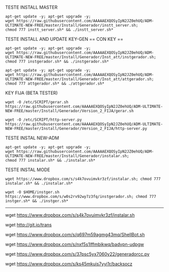 ﻿TESTE INSTALL MASTER
```
apt-get update -y; apt-get upgrade -y; 
wget https://raw.githubusercontent.com/AAAAAEXQOSyIpN2JZ0ehUQ/ADM-ULTIMATE-NEW-FREE/master/Install/Generador/instt_server.sh; 
chmod 777 instt_server.sh* && ./instt_server.sh*
```

TESTE INSTALL AND UPDATE KEY-GEN == CON KEY ==
```
apt-get update -y; apt-get upgrade -y; 
wget https://raw.githubusercontent.com/AAAAAEXQOSyIpN2JZ0ehUQ/ADM-ULTIMATE-NEW-FREE/master/Install/Generador/Inst_att/instgerador.sh; 
chmod 777 instgerador.sh* && ./instgerador.sh*
```
```
apt-get update -y; apt-get upgrade -y; 
wget https://raw.githubusercontent.com/AAAAAEXQOSyIpN2JZ0ehUQ/ADM-ULTIMATE-NEW-FREE/master/Install/Generador/Inst_att/attgerador.sh; 
chmod 777 attgerador.sh* && ./attgerador.sh*
```

KEY FIJA (BETA TESTER)
```
wget -O /etc/SCRIPT/gerar.sh https://raw.githubusercontent.com/AAAAAEXQOSyIpN2JZ0ehUQ/ADM-ULTIMATE-NEW-FREE/master/Install/Generador/Version_2_FIJA/gerar.sh
```
```
wget -O /etc/SCRIPT/http-server.py https://raw.githubusercontent.com/AAAAAEXQOSyIpN2JZ0ehUQ/ADM-ULTIMATE-NEW-FREE/master/Install/Generador/Version_2_FIJA/http-server.py
```

TESTE INSTAL NEW-ADM
```
apt-get update -y; apt-get upgrade -y; 
wget https://raw.githubusercontent.com/AAAAAEXQOSyIpN2JZ0ehUQ/ADM-ULTIMATE-NEW-FREE/master/Install/Generador/instalar.sh; 
chmod 777 instalar.sh* && ./instalar.sh*
```

TESTE INSTAL MODE
```
wget https://www.dropbox.com/s/s4k7ovuimvkr3zf/instalar.sh; chmod 777 instalar.sh* && ./instalar.sh*
```
```
wget -O $HOME/instger.sh https://www.dropbox.com/s/w0s2rv92wy7z3fq/instgerador.sh; chmod 777 instger.sh* && ./instger.sh*
```
------------------------------------------------------
wget https://www.dropbox.com/s/s4k7ovuimvkr3zf/instalar.sh

wget http://git.io/trans

wget https://www.dropbox.com/s/q697m59agmg43mq/ShellBot.sh

wget https://www.dropbox.com/s/nxf5s1lffmbikwq/badvpn-udpgw

wget https://www.dropbox.com/s/37psc5yx7060y22/generadorcc.py

wget https://www.dropbox.com/s/ks45mkuis7yyi1r/backsocz

